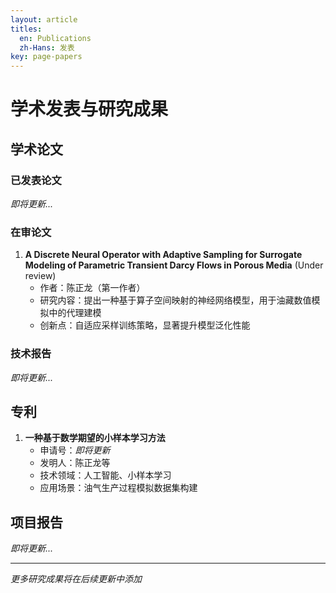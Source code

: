 ```yaml
---
layout: article
titles:
  en: Publications
  zh-Hans: 发表
key: page-papers
---
```


# 学术发表与研究成果

## 学术论文

### 已发表论文

*即将更新...*

### 在审论文

1. **A Discrete Neural Operator with Adaptive Sampling for Surrogate Modeling of Parametric Transient Darcy Flows in Porous Media** (Under review)
   - 作者：陈正龙（第一作者）
   - 研究内容：提出一种基于算子空间映射的神经网络模型，用于油藏数值模拟中的代理建模
   - 创新点：自适应采样训练策略，显著提升模型泛化性能

### 技术报告

*即将更新...*

## 专利

1. **一种基于数学期望的小样本学习方法**
   - 申请号：*即将更新*
   - 发明人：陈正龙等
   - 技术领域：人工智能、小样本学习
   - 应用场景：油气生产过程模拟数据集构建

## 项目报告

*即将更新...*

---

*更多研究成果将在后续更新中添加*